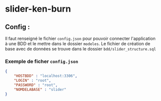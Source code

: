 # slider-ken-burn

## Config :
Il faut renseigné le fichier `config.json` pour pouvoir connecter l'application à une BDD et le mettre dans le dossier `modeles`.
Le fichier de création de base avec de données se trouve dans le dossier `bdd/slider_structure.sql`

### Exemple de ficher `config.json`

```json
{
    "HOSTBDD" : "localhost:3306",
    "LOGIN" : "root",
    "PASSWORD" : "root",
    "NOMDELABASE" : "slider"
}
```